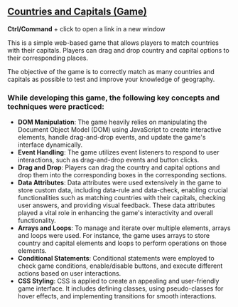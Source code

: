## [Countries and Capitals (Game)](https://vch-sh.github.io/countries-and-capitals-game/) 
**Ctrl/Command** + click to open a link in a new window

This is a simple web-based game that allows players to match countries with their capitals. Players can drag and drop country and capital options to their corresponding places. 

The objective of the game is to correctly match as many countries and capitals as possible to test and improve your knowledge of geography. 

### While developing this game, the following key concepts and techniques were practiced:
* **DOM Manipulation**: The game heavily relies on manipulating the Document Object Model (DOM) using JavaScript to create interactive elements, handle drag-and-drop events, and update the game's interface dynamically.
* **Event Handling**: The game utilizes event listeners to respond to user interactions, such as drag-and-drop events and button clicks.
* **Drag and Drop**: Players can drag the country and capital options and drop them into the corresponding boxes in the corresponding sections.
* **Data Attributes**: Data attributes were used extensively in the game to store custom data, including data-rule and data-check, enabling crucial functionalities such as matching countries with their capitals, checking user answers, and providing visual feedback. These data attributes played a vital role in enhancing the game's interactivity and overall functionality.
* **Arrays and Loops**: To manage and iterate over multiple elements, arrays and loops were used. For instance, the game uses arrays to store country and capital elements and loops to perform operations on those elements.
* **Conditional Statements**: Conditional statements were employed to check game conditions, enable/disable buttons, and execute different actions based on user interactions.
* **CSS Styling**: CSS is applied to create an appealing and user-friendly game interface. It includes defining classes, using pseudo-classes for hover effects, and implementing transitions for smooth interactions.
